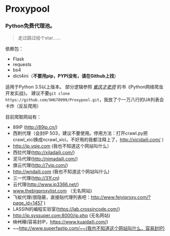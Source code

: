 # Proxypool
### Python免费代理池。
> 走过路过给个star......

依赖包：
* Flask
* requests
* bs4
* dict4ini（**不要用pip，PYPI没有，请在Github上找**）

适用于Python 3.5以上版本。
部分逻辑参照 [*崔庆才老师*](http://cuiqingcai.com/) 的书《Python网络爬虫开发实战》。
建议不要`git clone https://github.com/XHG78999/Proxypool.git`，我放了个一万八行的UA列表会卡炸（反反爬用）

目前爬取网站有：
* 89IP (http://89ip.cn/)
* 西刺代理（会封IP 503，建议不要使用。停用方法：打开crawl.py把crawl_xici换成ncrawl_xici，不好用的我都注释上了，http://xicidaili.com/ ）
* http://ip.yqie.com (我也不知道这个网站叫什么）
* 西拉代理(http://xiladaili.com/)
* 泥马代理(http://nimadaili.com/)
* 旗云代理(http://7yip.com/)
* http://wndaili.com (我也不知道这个网站叫什么)
* 三一代理(http://31f.cn)
* 云代理(http://www.ip3366.net/)
* www.thebigproxylist.com （无名网站)
* 飞蚁代理(很隐蔽，直接贴代理列表吧：http://www.feiyiproxy.com/?page_id=1457 )
* LASSIN的编程实验室(https://lab.crossincode.com/)
* http://ip.syssuper.com:8000/ip.php (无名网站)
* ~~快代理~~(容易封IP，https://www.kuaidaili.com/)
* ~~http://www.superfastip.com/~~(我也不知道这个网站叫什么，容易封IP)
